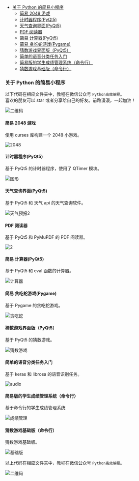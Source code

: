 - [关于 Python 的简易小程序](#---python-------)
  * [简易 2048 游戏](#---2048---)
  * [计时器程序(PyQt5)](#------pyqt5-)
  * [天气查询界面(PyQt5)](#-------pyqt5-)
  * [PDF 阅读器](#pdf----)
  * [简易 计算器(PyQt5)](#-------pyqt5-)
  * [简易 贪吃蛇游戏(Pygame)](#---------pygame-)
  * [猜数游戏界面版（PyQt5）](#--------pyqt5-)
  * [简单的语音分类任务入门](#-----------)
  * [简易版的学生成绩管理系统（命令行）](#-----------------)
  * [猜数游戏基础版（命令行）](#------------)

### 关于 Python 的简易小程序 

以下代码在相应文件夹中，教程在微信公众号 `Python高效编程`。\
喜欢的朋友可以 star 或者分享给自己的好友。前路漫漫，一起加油！

![二维码](assets/二维码-1554384755688.jpg)

#### 简易 2048 游戏 

使用 curses 库构建一个 2048 小游戏。

![2048](assets/捕获.PNG)



#### 计时器程序(PyQt5) 

基于 PyQt5 的计时器程序，使用了 QTimer 模块。

![图形](assets/图形.PNG)



#### 天气查询界面(PyQt5) 

基于 PyQt5 和 天气 api 的天气查询软件。

![天气预报2](assets/天气预报2.gif)



#### PDF 阅读器 

基于 PyQt5 和 PyMuPDF 的 PDF 阅读器。

![2](assets/2.gif)

#### 简易 计算器(PyQt5) 

基于 PyQt5 和 eval 函数的计算器。

![计算器](assets/1.jpg)

#### 简易 贪吃蛇游戏(Pygame) 

基于 Pygame 的贪吃蛇游戏。

![贪吃蛇](assets/贪吃蛇[00-00-08--00-00-28].gif)
#### 猜数游戏界面版（PyQt5）

基于 PyQt5 的猜数游戏。

![猜数游戏](assets/weixin.gif)

#### 简单的语音分类任务入门 

基于 keras 和 librosa 的语音识别任务。

![audio](assets/audio.png)

#### 简易版的学生成绩管理系统（命令行） 

基于命令行的学生成绩管理系统

![成绩管理](assets/实现效果.PNG)

#### 猜数游戏基础版（命令行）

猜数游戏基础版。

![基础版](assets/2.jpg)

以上代码在相应文件夹中，教程在微信公众号 `Python高效编程`。

![二维码](assets/二维码.jpg)
